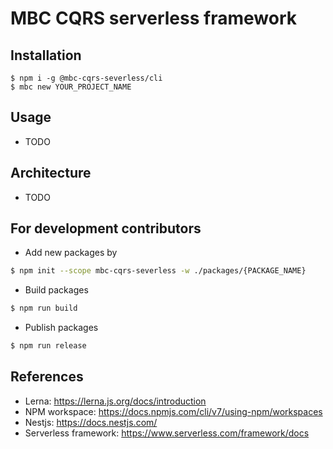# MBC CQRS serverless framework

## Installation

```
$ npm i -g @mbc-cqrs-severless/cli
$ mbc new YOUR_PROJECT_NAME
```

## Usage

- TODO

## Architecture

- TODO

## For development contributors

- Add new packages by

```bash
$ npm init --scope mbc-cqrs-severless -w ./packages/{PACKAGE_NAME}
```

- Build packages

```bash
$ npm run build
```

- Publish packages

```bash
$ npm run release
```

## References

- Lerna: https://lerna.js.org/docs/introduction
- NPM workspace: https://docs.npmjs.com/cli/v7/using-npm/workspaces
- Nestjs: https://docs.nestjs.com/
- Serverless framework: https://www.serverless.com/framework/docs
